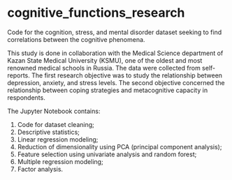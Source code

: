# cognitive_functions_research
Code for the cognition, stress, and mental disorder dataset seeking to find correlations between the cognitive phenomena. 

This study is done in collaboration with the Medical Science department of Kazan State Medical University (KSMU), one of the oldest and most renowned medical schools in Russia. The data were collected from self-reports. The first research objective was to study the relationship between depression, anxiety, and stress levels. The second objective concerned the relationship between coping strategies and metacognitive capacity in respondents.  

The Jupyter Notebook contains:
1) Code for dataset cleaning; 
2) Descriptive statistics; 
3) Linear regression modeling; 
4) Reduction of dimensionality using PCA (principal component analysis); 
5) Feature selection using univariate analysis and random forest; 
6) Multiple regression modeling; 
7) Factor analysis. 
